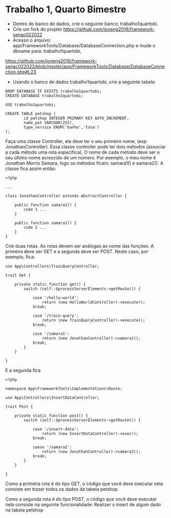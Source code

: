 # Trabalho 1, Quarto Bimestre

* Dentro do banco de dados, crie o seguinte banco: trabalho1quartobi.  
* Crie um fork do projeto https://github.com/joneng2016/framework-senac022022
* Acesso o arquivo: app/FrameworkTools/Database/DatabaseConnection.php e mude o dbname para: trabalho1quartobi, 

https://github.com/joneng2016/framework-senac022022/blob/master/app/FrameworkTools/Database/DatabaseConnection.php#L23

* Usando o banco de dados trabalho1quartobi, crie a seguinte tabela:

```
DROP DATABASE IF EXISTS trabalho1quartobi;
CREATE DATABASE trabalho1quartobi;

USE trabalho1quartobi;

CREATE TABLE petshop (
        id_petshop INTEGER PRIMARY KEY AUTO_INCREMENT,
        name_pet VARCHAR(255),
        type_service ENUM('banho','tosa')
);

```

Faça uma classe Controller, ela deve ter o seu primeiro nome, (exp: JonathanController). Essa classe controller pode ter dois métodos (associar a cada método uma rota específica). O nome de cada método deve ser o seu último nome acrescido de um número. Por exemplo, o meu nome é Jonathan Morris Samara, logo os métodos ficam: samara1() e samara2(). A classe fica assim então: 

```
<?php

... 

class JonathanController extends AbstractController {

    public function samara1() {
        code 1 ...
    }

    public function samara1() {
        code 2 ...
    }
}

```

Crie duas rotas. As rotas devem ser análogas ao nome das funções. A primeira deve ser GET e a segunda deve ser POST. Neste caso, por exemplo, fica: 

```
use App\Controllers\TrainQueryController;

trait Get {
    
    private static function get() {
        switch (self::$processServerElements->getRoute()) {
                    
            case '/hello-world':
                return (new HelloWorldController)->execute();
            break;

            case '/train-query':
                return (new TrainQueryController)->execute();
            break;

            case '/samara1':
                return (new JonathanController)->samara1();
            break;
        }
    }

}
```


E a segunda fica

```
<?php

namespace App\FrameworkTools\Implementations\Route;

use App\Controllers\InsertDataController;

trait Post {
    
    private static function post() {
        switch (self::$processServerElements->getRoute()) {
                    
            case '/insert-data':
                return (new InsertDataController)->exec();
            break;

            caese '/samara2':
                return (new JonathanController)->samara2();
            break;
        }
    }

}
```

Como a primeira rota é do tipo GET, o código que você deve executar nela consiste em trazer todos os dados da tabela petshop.

Como a segunda rota é do tipo POST, o código que você deve executar nela consiste na seguinte funcionalidade: Realizer o insert de algum dado na tabela petshop